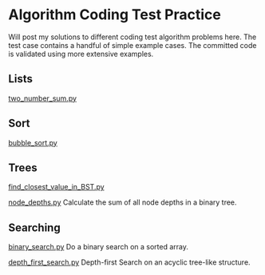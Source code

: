 # Algorithm Coding Test Practice

Will post my solutions to different coding test algorithm problems here. 
The test case contains a handful of simple example cases. The committed code is validated using more extensive examples.


## Lists
[two_number_sum.py](https://github.com/poomstas/algorithms/blob/main/two_number_sum.py)

## Sort
[bubble_sort.py](https://github.com/poomstas/algorithms/blob/main/bubble_sort.py)

## Trees
[find_closest_value_in_BST.py](https://github.com/poomstas/algorithms/blob/main/find_closest_value_in_BST.py)

[node_depths.py](https://github.com/poomstas/algorithms/blob/main/node_depths.py)
Calculate the sum of all node depths in a binary tree.

## Searching
[binary_search.py](https://github.com/poomstas/algorithms/blob/main/binary_search.py)
Do a binary search on a sorted array.

[depth_first_search.py](https://github.com/poomstas/algorithms/blob/main/depth_first_search.py)
Depth-first Search on an acyclic tree-like structure.